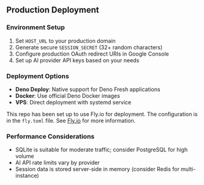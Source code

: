 ## Production Deployment

### Environment Setup

1. Set `HOST_URL` to your production domain
2. Generate secure `SESSION_SECRET` (32+ random characters)
3. Configure production OAuth redirect URIs in Google Console
4. Set up AI provider API keys based on your needs

### Deployment Options

- **Deno Deploy**: Native support for Deno Fresh applications
- **Docker**: Use official Deno Docker images
- **VPS**: Direct deployment with systemd service

This repo has been set up to use Fly.io for deployment. The configuration is in
the `fly.toml` file. See [Fly.io](https://fly.io) for more information.

### Performance Considerations

- SQLite is suitable for moderate traffic; consider PostgreSQL for high volume
- AI API rate limits vary by provider
- Session data is stored server-side in memory (consider Redis for
  multi-instance)
